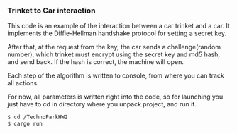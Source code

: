 ### Trinket to Car interaction


This code is an example of the interaction between a car trinket and a car.
It implements the Diffie-Hellman handshake protocol for setting a secret key. 

After that, at the request from the key, the car sends a challenge(random number), which trinket must encrypt using the secret key and md5 hash, and send back. If the hash is correct, the machine will open.

Each step of the algorithm is written to console, from where you can track all actions.

For now, all parameters is written right into the code, so for launching you just have to cd in directory where you unpack project, and run it.

```sh
$ cd /TechnoParkHW2
$ cargo run
```
